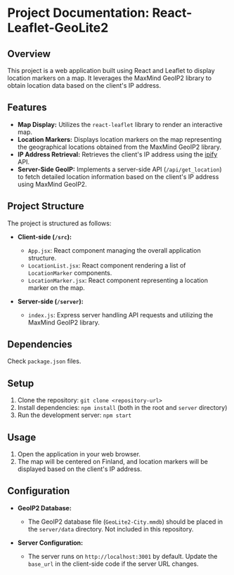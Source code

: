 # Project Documentation: React-Leaflet-GeoLite2

## Overview

This project is a web application built using React and Leaflet to display location markers on a map. It leverages the MaxMind GeoIP2 library to obtain location data based on the client's IP address.

## Features

- **Map Display:** Utilizes the `react-leaflet` library to render an interactive map.
- **Location Markers:** Displays location markers on the map representing the geographical locations obtained from the MaxMind GeoIP2 library.
- **IP Address Retrieval:** Retrieves the client's IP address using the [ipify](https://www.ipify.org/) API.
- **Server-Side GeoIP:** Implements a server-side API (`/api/get_location`) to fetch detailed location information based on the client's IP address using MaxMind GeoIP2.

## Project Structure

The project is structured as follows:

- **Client-side (`/src`):**
  - `App.jsx`: React component managing the overall application structure.
  - `LocationList.jsx`: React component rendering a list of `LocationMarker` components.
  - `LocationMarker.jsx`: React component representing a location marker on the map.

- **Server-side (`/server`):**
  - `index.js`: Express server handling API requests and utilizing the MaxMind GeoIP2 library.

## Dependencies

Check `package.json` files.

## Setup

1. Clone the repository: `git clone <repository-url>`
2. Install dependencies: `npm install` (both in the root and `server` directory)
3. Run the development server: `npm start`

## Usage

1. Open the application in your web browser.
2. The map will be centered on Finland, and location markers will be displayed based on the client's IP address.

## Configuration

- **GeoIP2 Database:**
  - The GeoIP2 database file (`GeoLite2-City.mmdb`) should be placed in the `server/data` directory. Not included in this repository.

- **Server Configuration:**
  - The server runs on `http://localhost:3001` by default. Update the `base_url` in the client-side code if the server URL changes.
